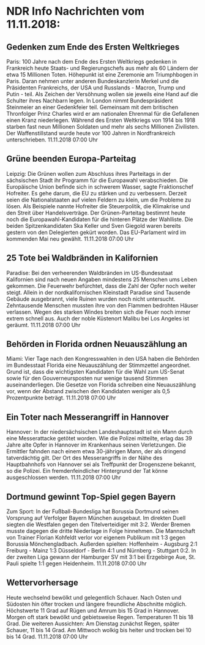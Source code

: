 # NDR Info Nachrichten vom 11.11.2018:


## Gedenken zum Ende des Ersten Weltkrieges
Paris:		100 Jahre nach dem Ende des Ersten Weltkriegs gedenken in Frankreich heute Staats- und Regierungschefs aus mehr als 60 Ländern der etwa 15 Millionen Toten. Höhepunkt ist eine Zeremonie am Triumphbogen in Paris. Daran nehmen unter anderen Bundeskanzlerin Merkel und die Präsidenten Frankreichs, der USA und Russlands - Macron, Trump und Putin - teil. Als Zeichen der Versöhnung wollen sie jeweils eine Hand auf die Schulter ihres Nachbarn legen. In London nimmt Bundespräsident Steinmeier an einer Gedenkfeier teil. Gemeinsam mit dem britischen Thronfolger Prinz Charles wird er am nationalen Ehrenmal für die Gefallenen einen Kranz niederlegen. Während des Ersten Weltkriegs von 1914 bis 1918 starben fast neun Millionen Soldaten und mehr als sechs Millionen Zivilisten. Der Waffenstillstand wurde heute vor 100 Jahren in Nordfrankreich unterschrieben. 11.11.2018 07:00 Uhr 

## Grüne beenden Europa-Parteitag
Leipzig: Die Grünen wollen zum Abschluss ihres Parteitags in der sächsischen Stadt ihr Programm für die Europawahl verabschieden. Die Europäische Union befinde sich in schwerem Wasser, sagte Fraktionschef Hofreiter. Es gehe darum, die EU zu stärken und zu verbessern. Derzeit seien die Nationalstaaten auf vielen Feldern zu klein, um die Probleme zu lösen. Als Beispiele nannte Hofreiter die Steuerpolitik, die Klimakrise und den Streit über Handelsverträge. Der Grünen-Parteitag bestimmt heute noch die Europawahl-Kandidaten für die hinteren Plätze der Wahlliste. Die beiden Spitzenkandidaten Ska Keller und Sven Giegold waren bereits gestern von den Delegierten gekürt worden. Das EU-Parlament wird im kommenden Mai neu gewählt. 11.11.2018 07:00 Uhr 

## 25 Tote bei Waldbränden in Kalifornien
Paradise: Bei den verheerenden Waldbränden im US-Bundesstaat Kalifornien sind nach neuen Angaben mindestens 25 Menschen ums Leben gekommen. Die Feuerwehr befürchtet, dass die Zahl der Opfer noch weiter steigt. Allein in der nordkalifornischen Kleinstadt Paradise sind Tausende Gebäude ausgebrannt, viele Ruinen wurden noch nicht untersucht. Zehntausende Menschen mussten ihre von den Flammen bedrohten Häuser verlassen. Wegen des starken Windes breiten sich die Feuer noch immer extrem schnell aus. Auch der noble Küstenort Malibu bei Los Angeles ist geräumt. 11.11.2018 07:00 Uhr 

## Behörden in Florida ordnen Neuauszählung an
Miami: Vier Tage nach den Kongresswahlen in den USA haben die Behörden im Bundesstaat Florida eine Neuauszählung der Stimmzettel angeordnet. Grund ist, dass die wichtigsten Kandidaten für die Wahl zum US-Senat sowie für den Gouverneursposten nur wenige tausend Stimmen auseinanderliegen. Die Gesetze von Florida schreiben eine Neuauszählung vor, wenn der Abstand zwischen den Kandidaten weniger als 0,5 Prozentpunkte beträgt. 11.11.2018 07:00 Uhr 

## Ein Toter nach Messerangriff in Hannover
Hannover: In der niedersächsischen Landeshauptstadt ist ein Mann durch eine Messerattacke getötet worden. Wie die Polizei mitteilte, erlag das 39 Jahre alte Opfer in Hannover im Krankenhaus seinen Verletzungen. Die Ermittler fahnden nach einem etwa 30-jährigen Mann, der als dringend tatverdächtig gilt. Der Ort des Messerangriffs in der Nähe des Hauptbahnhofs von Hannover sei als Treffpunkt der Drogenszene bekannt, so die Polizei. Ein fremdenfeindlicher Hintergrund der Tat könne ausgeschlossen werden. 11.11.2018 07:00 Uhr 

## Dortmund gewinnt Top-Spiel gegen Bayern
Zum Sport: In der Fußball-Bundesliga hat Borussia Dortmund seinen Vorsprung auf Verfolger Bayern München ausgebaut. Im direkten Duell siegten die Westfalen gegen den Titelverteidiger mit 3:2. Werder Bremen musste dagegen die dritte Niederlage in Folge hinnehmen. Die Mannschaft von Trainer Florian Kohfeldt verlor vor eigenem Publikum mit 1:3 gegen Borussia Mönchengladbach. Außerden spielten:
Hoffenheim - Augsburg  2:1
Freiburg - Mainz  1:3
Düsseldorf - Berlin 4:1
und
Nürnberg - Stuttgart  0:2. In der zweiten Liga gewann der Hamburger SV mit 3:1 bei Erzgebirge Aue, St. Pauli spielte 1:1 gegen Heidenheim. 11.11.2018 07:00 Uhr 

## Wettervorhersage
Heute wechselnd bewölkt und gelegentlich Schauer. Nach Osten und Südosten hin öfter trocken und längere freundliche Abschnitte möglich. Höchstwerte 11 Grad auf Rügen und Amrum bis 15 Grad in Hannover. Morgen oft stark bewölkt und gebietsweise Regen. Temperaturen 11 bis 18 Grad. Die weiteren Aussichten: Am Dienstag zunächst Regen, später Schauer, 11 bis 14 Grad. Am Mittwoch wolkig bis heiter und trocken bei 10 bis 14 Grad. 11.11.2018 07:00 Uhr 
